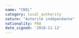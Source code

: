 ```yaml
---
name: "CNIL"
category: local_authority
nature: "Autorité indépendante"
nationality: FRA
date_signed: '2018-11-12'
---
```

    